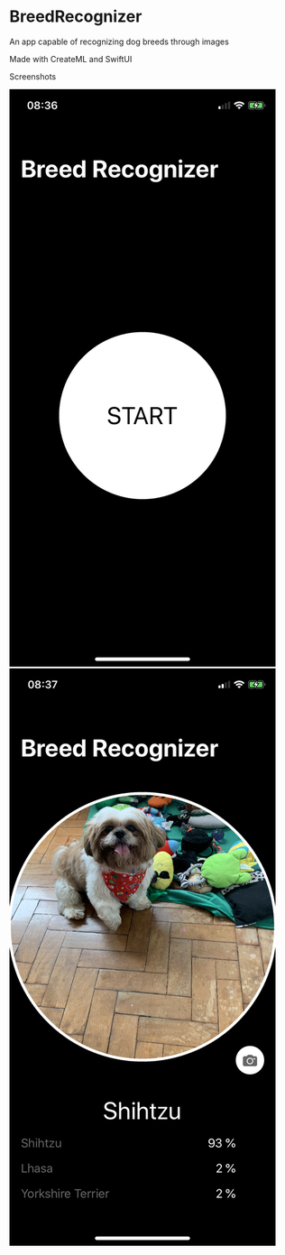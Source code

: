 # BreedRecognizer
An app capable of recognizing dog breeds through images

Made with CreateML and SwiftUI

Screenshots

![screen1](/Screenshots/IMG_1848.PNG) ![screen2](/Screenshots/IMG_1850.PNG)
